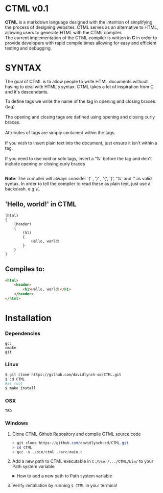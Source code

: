 # CTML v0.1

**CTML** is a markdown language designed with the intention of simplifying the process of designing websites. CTML serves as an alternative to HTML, allowing users to generate HTML with the CTML compiler.<br>
The current implementation of the CTML compiler is written in **C** in order to provide developers with rapid compile times allowing for easy and efficient testing and debugging.<br>


# SYNTAX

The goal of CTML is to allow people to write HTML documents without having to deal with HTML's syntax.
CTML takes a lot of inspiration from C and it's descendants.

To define tags we write the name of the tag in opening and closing braces: (tag)<br><br>
The opening and closing tags are defined using opening and closing curly braces.<br><br>
Attributes of tags are simply contained within the tags.<br><br>
If you wish to insert plain text into the document, just ensure it isn't within a tag.<br><br>
If you need to use void or solo tags, insert a '%' before the tag and don't include opening or closing curly braces<br><br>


**Note:** The compiler will always consider '(' , ')' , '{', '}', '%' and '\' as valid syntax. In order to tell the compiler to read these as plain text, just use a backslash. e.g \\{.

## 'Hello, world!' in CTML
```
(html)
{
	(header)
	{
		(h1)
		{
			Hello, world!
		}
	}
}
```
## Compiles to:
```html
<html>
	<header>
		<h1>Hello, world!</h1>
	</header>
</html>
```

# Installation
### Dependencies
```
gcc
cmake
git
```
### Linux
```sh
$ git clone https://github.com/davidlynch-sd/CTML.git
$ cd CTML
#as root
$ make install
```
### OSX
```
TBD
```
### Windows
1. Clone CTML Github Repository and compile CTML source code
	```ps1
	> git clone https://github.com/davidlynch-sd/CTML.git
	> cd CTML
	> gcc -o ./bin/ctml ./src/main.c
	```
2. Add a new path to CTML executable in `C:/User/.../CTML/bin/` to your Path system variable
   <details>
	 	<summary>How to add a new path to Path system variable</summary>

   	- In windows search, search for `Edit the system environment variables` and open it to enter the System Properties in the Advanced tab
   	- Open Environment Variables
   	- Edit the `Path`
   		- Edit `Path` within User variables for access only to your user
   		- Edit `Path` within System variables for all users access
   	- Add 'C:/User/.../CTML/bin/' as a new path
	 </details>

3.	Verify installation by running `$ CTML` in your terminal
